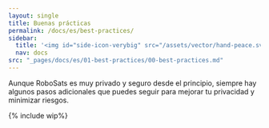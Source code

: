 ```yaml
---
layout: single
title: Buenas prácticas
permalink: /docs/es/best-practices/
sidebar:
  title: '<img id="side-icon-verybig" src="/assets/vector/hand-peace.svg"/>Buenas prácticas'
  nav: docs
src: "_pages/docs/es/01-best-practices/00-best-practices.md"
---
```


Aunque RoboSats es muy privado y seguro desde el principio, siempre hay algunos pasos adicionales que puedes seguir para mejorar tu privacidad y minimizar riesgos.

{% include wip%}
